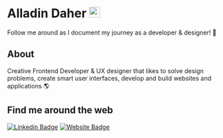 # Alladin Daher <img src="https://media.giphy.com/media/hvRJCLFzcasrR4ia7z/giphy.gif" width="25px"> 

Follow me around as I document my journey as a developer & designer! 🚀&nbsp;

## About 
Creative Frontend Developer & UX designer that likes to solve design problems, create smart user interfaces, develop and build websites and applications 🌎&nbsp;


## Find me around the web
[![Linkedin Badge](https://img.shields.io/badge/-LinkedIn-0e76a8?style=flat-square&logo=Linkedin&logoColor=white)](https://linkedin.com/in/alladin-daher-404a92117) 
[![Website Badge](https://img.shields.io/badge/Website-3b5998?style=flat-square&logo=google-chrome&logoColor=white)](https://alladin-daher.netlify.app/) 
